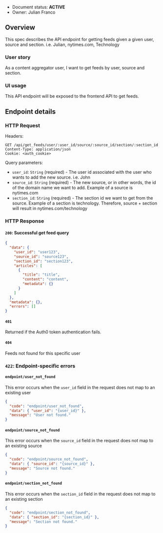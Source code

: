 - Document status: **ACTIVE**
- Owner: Julian Franco

## Overview

This spec describes the API endpoint for getting feeds given a given user, source and section. i.e. Julian, nytimes.com, Technology 

### User story

As a content aggregator user, I want to get feeds by user, source and section.

### UI usage

This API endpoint will be exposed to the frontend API to get feeds.

## Endpoint details

### HTTP Request

Headers:

```http
GET /api/get_feeds/user/:user_id/source/:source_id/section/:section_id
Content-Type: application/json
Cookie: <auth_cookie>
```

Query parameters:

- `user_id`: `String` (required) - The user id associated with the user who wants to add the new source. i.e. John
- `source_id`: `String` (required) - The new source, or in other words, the id of the domain name we want to add. Example of a source is nytimes.com
- `section_id`: `String` (required) - The section id we want to get from the source. Example of a section is technology. Therefore, source + section will result in nytimes.com/technology

### HTTP Response

#### `200`: Successful get feed query

```json
{
  "data": {
    "user_id": "user123",
    "source_id": "source123",
    "section_id": "section123", 
    "articles": [
      {
        "title": "title", 
        "content": "content", 
        "metadata": {}
      }
    ]
  },
  "metadata": {},
  "errors": []
}
```

#### `401`

Returned if the Auth0 token authentication fails.

#### `404` 

Feeds not found for this specific user

### `422`: Endpoint-specific errors

#### `endpoint/user_not_found`

This error occurs when the `user_id` field in the request does not map to an existing user

```json
{
  "code": "endpoint/user_not_found",
  "data": { "user_id": "{user_id}" },
  "message": "User not found."
}
``` 

#### `endpoint/source_not_found`

This error occurs when the `source_id` field in the request does not map to an existing source

```json
{
  "code": "endpoint/source_not_found",
  "data": { "source_id": "{source_id}" },
  "message": "Source not found."
}
```  

#### `endpoint/section_not_found`

This error occurs when the `section_id` field in the request does not map to an existing section

```json
{
  "code": "endpoint/section_not_found",
  "data": { "section_id": "{section_id}" },
  "message": "Section not found."
}
``` 